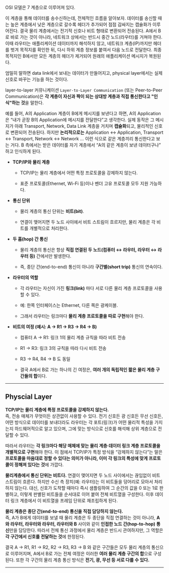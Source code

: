 OSI 모델은 7 계층으로 이루어져 있다. 

이 계층을 통해 데이터를 송수신하는데, 전체적인 흐름을 알아보자.
데이터를 송신할 때는 높은 계층에서 낮은 계층으로 갈수록 헤더가 추가되어 점점 감싸지는 캡슐화가 이루어진다. 결국 물리 계층에서는 전기적 신호나 비트 형태로 변환되어 전송된다. A에서 B로 바로 가는 것이 아니라, 네트워크 상에서는 반드시 중간 노드(라우터)를 거쳐야 한다. 이때 라우터는 애플리케이션 데이터까지 해석하지 않고, 네트워크 계층(IP)까지만 헤더를 벗겨 목적지를 확인한 뒤, 다시 하위 계층 정보를 붙여서 다음 노드로 전달한다. 최종 목적지인 B에서만 모든 계층의 헤더가 제거되어 원래의 애플리케이션 메시지가 복원된다.

엄밀히 말하면 data link에서 보내는 데이터가 만들어지고, physical layer에서는 실제 신호로 바꾸는 기능을 하는 것이다. 

layer-to-layer 커뮤니케이션
`Layer-to-Layer Communication` (또는 Peer-to-Peer Communication)은 **각 계층이 자신과 짝이 되는 상대방 계층과 직접 통신한다고 "인식"하는 것**을 말한다.

예를 들어, A의 Application 계층이 B에게 메시지를 보낸다고 하면, A의 Application은 “내가 곧장 B의 Application에 메시지를 전달한다”고 생각한다. 실제 동작은 그 메시지가 아래 Transport, Network, Data Link 계층을 거치며 **캡슐화**되고, 물리적인 신호로 변환되어 전송된다. 하지만 **논리적으로는** Application ↔ Application, Transport ↔ Transport, Network ↔ Network … 이런 식으로 같은 계층끼리 통신한다고 보는 거다. B 측에서는 받은 데이터를 자기 계층에서 “A의 같은 계층이 보낸 데이터구나” 하고 인식하게 된다.

- **TCP/IP와 물리 계층**
    
    - TCP/IP는 물리 계층에서 어떤 특정 프로토콜을 강제하지 않는다.
        
    - 표준 프로토콜(Ethernet, Wi-Fi 등)이나 벤더 고유 프로토콜 모두 지원 가능하다.
        
- **통신 단위**
    
    - 물리 계층의 통신 단위는 **비트(bit)**.
        
    - 연결이 맺어지면 두 노드 사이에서 비트 스트림이 흐르지만, 물리 계층은 각 비트를 개별적으로 처리한다.
        
- **두 홉(hop) 간 통신**
    
    - 물리 계층의 통신은 항상 **직접 연결된 두 노드(컴퓨터 ↔ 라우터, 라우터 ↔ 라우터 등)** 간에서만 발생한다.
        
    - 즉, 종단 간(end-to-end) 통신이 아니라 **구간별(short trip)** 통신의 연속이다.
        
- **라우터의 역할**
    
    - 각 라우터는 자신이 가진 **링크(link)** 마다 서로 다른 물리 계층 프로토콜을 사용할 수 있다.
        
    - 예: 한쪽 인터페이스는 Ethernet, 다른 쪽은 광케이블.
        
    - 그래서 라우터는 링크마다 **물리 계층 프로토콜을 따로 구현**해야 한다.
        
- **비트의 여정 (예시: A → R1 → R3 → R4 → B)**
    
    - 컴퓨터 A → R1: 링크 1의 물리 계층 규칙을 따라 비트 전송
        
    - R1 → R3: 링크 3의 규칙을 따라 다시 비트 전송
        
    - R3 → R4, R4 → B 도 동일
        
    - 결국 A에서 B로 가는 하나의 긴 여정은, **여러 개의 독립적인 짧은 물리 계층 구간들의 합**이다.
---
## Physcial Layer

**TCP/IP는 물리 계층에 특정 프로토콜을 강제하지 않는다.**  
즉, 전송 매체가 무엇이든 상관없이 사용할 수 있다. 전기 신호든 광 신호든 무선 신호든, 어떤 방식으로 데이터를 보내더라도 라우터는 각 포트(링크)가 어떤 물리적 특성을 가지는지 하드웨어적으로 알고 있으며, 그에 맞는 방식으로 신호를 해석해 상위 계층으로 전달할 수 있다.

따라서 라우터는 **각 링크마다 해당 매체에 맞는 물리 계층·데이터 링크 계층 프로토콜을 개별적으로 구현**해야 한다. 이 점에서 TCP/IP가 특정 방식을 “강제하지 않는다”는 말은 **프로토콜을 마음대로 정할 수 있다는 의미가 아니라, 이미 각 링크의 특성에 맞게 프로토콜이 정해져 있다는 것**에 가깝다.

**물리계층에서 통신 단위는 비트다.**
연결이 맺어지면 두 노드 사이에서는 끊임없이 비트 스트림이 흐른다. 하지만 수신 측 장치(예: 라우터)는 이 비트들을 덩어리로 모아서 처리하지 않는다. 대신, 신호가 도착할 때마다 즉시 샘플링하여 그 순간의 값을 0 또는 1로 판별하고, 이렇게 판별된 비트들을 순서대로 이어 붙여 전체 비트열을 구성한다. 이후 데이터 링크 계층에서 이 비트열을 프레임 단위로 재조립하게 된다.

**물리 계층은 종단 간(end-to-end) 통신을 직접 담당하지 않는다.**  
즉, A가 B에게 데이터를 보낼 때 물리 계층은 두 종단을 직접 연결하는 것이 아니라, **A와 라우터, 라우터와 라우터, 라우터와 B** 사이와 같이 **인접한 노드 간(hop-to-hop) 통신**만을 담당한다. 따라서 전체 통신 과정에서 물리 계층은 반드시 관여하지만, 그 역할은 **각 구간에서 신호를 전달하는 것**에 한정된다.

결국 A → R1, R1 → R2, R2 → R3, R3 → B 와 같은 구간들은 모두 물리 계층의 통신으로 이루어지며, A에서 B로 가는 전체 여정은 이러한 **여러 물리 계층 구간의 합**으로 구성된다. 또한 각 구간의 물리 계층 통신 방식은 **전기, 광, 무선 등 서로 다를 수 있다.**

---
